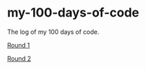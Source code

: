 # my-100-days-of-code

The log of my 100 days of code.

[Round 1](https://github.com/shashanksmaty/my-100-days-of-code/blob/master/R1.md)

[Round 2](https://github.com/shashanksmaty/my-100-days-of-code/blob/master/R2.md)

